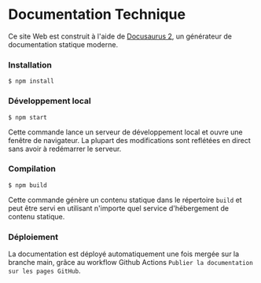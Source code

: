 # Documentation Technique

Ce site Web est construit à l'aide de [Docusaurus 2](https://docusaurus.io/), un générateur de documentation statique moderne.

### Installation

```
$ npm install
```

### Développement local

```
$ npm start
```

Cette commande lance un serveur de développement local et ouvre une fenêtre de navigateur. La plupart des modifications sont reflétées en direct sans avoir à redémarrer le serveur.

### Compilation

```
$ npm build
```

Cette commande génère un contenu statique dans le répertoire `build` et peut être servi en utilisant n'importe quel service d'hébergement de contenu statique.

### Déploiement

La documentation est déployé automatiquement une fois mergée sur la branche main, grâce au workflow Github Actions `Publier la documentation sur les pages GitHub`.
